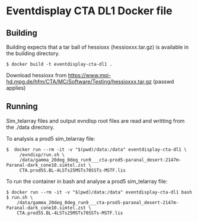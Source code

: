 # Eventdisplay CTA DL1 Docker file

## Building

Building expects that a tar ball of hessioxx (hessioxxx.tar.gz) is available in the building directory.

```
$ docker build -t eventdisplay-cta-dl1 .
```

Download hessioxx from https://www.mpi-hd.mpg.de/hfm/CTA/MC/Software/Testing/hessioxxx.tar.gz (passwd applies)

## Running

Sim_telarray files and output evndisp root files are read and writting from the ./data directory.

To analysis a prod5 sim_telarray file:

```
$  docker run --rm -it -v "$(pwd)/data:/data" eventdisplay-cta-dl1 \
     /evndisp/run.sh \
     /data/gamma_20deg_0deg_run9___cta-prod5-paranal_desert-2147m-Paranal-dark_cone10.simtel.zst \
     CTA.prod5S.BL-4LSTs25MSTs70SSTs-MSTF.lis
```

To run the container in bash and analyse a prod5 sim_telarray file:

```
$ docker run --rm -it -v "$(pwd)/data:/data" eventdisplay-cta-dl1 bash
$ run.sh \
    /data/gamma_20deg_0deg_run9___cta-prod5-paranal_desert-2147m-Paranal-dark_cone10.simtel.zst \
    CTA.prod5S.BL-4LSTs25MSTs70SSTs-MSTF.lis
```
